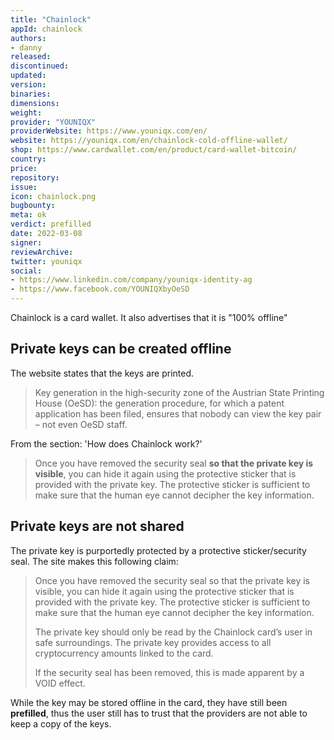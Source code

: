 ```yaml
---
title: "Chainlock"
appId: chainlock
authors:
- danny
released: 
discontinued: 
updated: 
version: 
binaries: 
dimensions: 
weight: 
provider: "YOUNIQX"
providerWebsite: https://www.youniqx.com/en/
website: https://youniqx.com/en/chainlock-cold-offline-wallet/
shop: https://www.cardwallet.com/en/product/card-wallet-bitcoin/
country: 
price: 
repository: 
issue: 
icon: chainlock.png
bugbounty: 
meta: ok
verdict: prefilled
date: 2022-03-08
signer: 
reviewArchive: 
twitter: youniqx
social: 
- https://www.linkedin.com/company/youniqx-identity-ag
- https://www.facebook.com/YOUNIQXbyOeSD
---
```


Chainlock is a card wallet. It also advertises that it is "100% offline"

## Private keys can be created offline 

The website states that the keys are printed.

> Key generation in the high-security zone of the Austrian State Printing House (OeSD): the generation procedure, for which a patent application has been filed, ensures that nobody can view the key pair – not even OeSD staff.

From the section: 'How does Chainlock work?'

> Once you have removed the security seal **so that the private key is visible**, you can hide it again using the protective sticker that is provided with the private key. The protective sticker is sufficient to make sure that the human eye cannot decipher the key information.

## Private keys are not shared 

The private key is purportedly protected by a protective sticker/security seal. The site makes this following claim:

> Once you have removed the security seal so that the private key is visible, you can hide it again using the protective sticker that is provided with the private key. The protective sticker is sufficient to make sure that the human eye cannot decipher the key information.
>
> The private key should only be read by the Chainlock card’s user in safe surroundings. The private key provides access to all cryptocurrency amounts linked to the card.
>
> If the security seal has been removed, this is made apparent by a VOID effect.

While the key may be stored offline in the card, they have still been **prefilled**, thus the user still has to trust that the providers are not able to keep a copy of the keys. 
